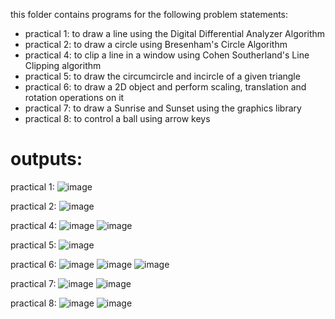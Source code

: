 this folder contains programs for the following problem statements:

- practical 1: to draw a line using the Digital Differential Analyzer Algorithm
- practical 2: to draw a circle using Bresenham's Circle Algorithm
- practical 4: to clip a line in a window using Cohen Southerland's Line Clipping algorithm
- practical 5: to draw the circumcircle and incircle of a given triangle
- practical 6: to draw a 2D object and perform scaling, translation and rotation operations on it
- practical 7: to draw a Sunrise and Sunset using the graphics library
- practical 8: to control a ball using arrow keys

# outputs:
practical 1:
![image](https://github.com/Kabeer2004/sppu_practicals/assets/59280736/076562c4-c09a-4d16-8052-df95471e33cc)

practical 2:
![image](https://github.com/Kabeer2004/sppu_practicals/assets/59280736/d4cef817-681d-4a3d-be51-0092df45aa17)

practical 4:
![image](https://github.com/Kabeer2004/sppu_practicals/assets/59280736/330336a7-d836-4d26-8739-68a9499d39da)
![image](https://github.com/Kabeer2004/sppu_practicals/assets/59280736/f80f2b61-8a34-4123-b44c-98dba5bc73a6)

practical 5:
![image](https://github.com/Kabeer2004/sppu_practicals/assets/59280736/187ec34f-dc02-40e6-ac17-23a74da50e98)

practical 6:
![image](https://github.com/Kabeer2004/sppu_practicals/assets/59280736/dd98d64f-6d8e-40fb-a9d4-bd058369d0cd)
![image](https://github.com/Kabeer2004/sppu_practicals/assets/59280736/a91af709-bf79-4c7c-864c-9a4727886c01)
![image](https://github.com/Kabeer2004/sppu_practicals/assets/59280736/a44620f0-fcb4-4ce0-a558-602b124b6fa4)

practical 7:
![image](https://github.com/Kabeer2004/sppu_practicals/assets/59280736/442d3c4b-96be-433d-ab3c-199bb2007ffe)
![image](https://github.com/Kabeer2004/sppu_practicals/assets/59280736/606fbc35-41f1-4f3d-8ff0-0c416da6be73)

practical 8:
![image](https://github.com/Kabeer2004/sppu_practicals/assets/59280736/f50de994-ff52-4193-9df7-73ceb2e5ba3e)
![image](https://github.com/Kabeer2004/sppu_practicals/assets/59280736/52c82ed7-57b4-41c7-b1ad-a852a50d5d69)

